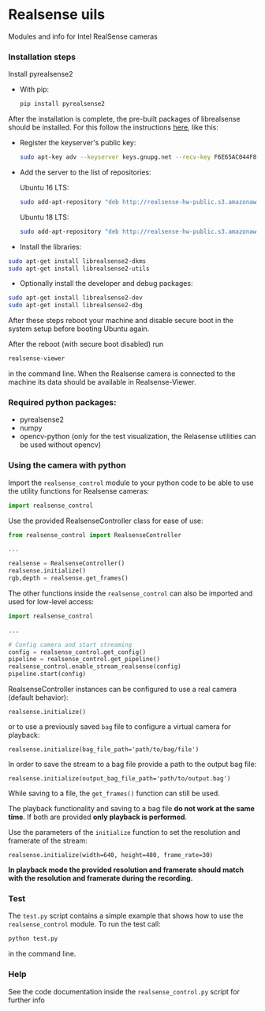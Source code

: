 # Realsense uils
Modules and info for Intel RealSense cameras

### Installation steps

Install pyrealsense2

 - With pip:
    ```bash
    pip install pyrealsense2
    ```

After the installation is complete, the pre-built packages of librealsense should be installed. For this follow the instructions [here](https://github.com/IntelRealSense/librealsense/blob/master/doc/distribution_linux.md), like this:

 - Register the keyserver's public key:
    ```bash
    sudo apt-key adv --keyserver keys.gnupg.net --recv-key F6E65AC044F831AC80A06380C8B3A55A6F3EFCDE || sudo apt-key adv --keyserver hkp://keyserver.ubuntu.com:80 --recv-key F6E65AC044F831AC80A06380C8B3A55A6F3EFCDE
    ```

 - Add the server to the list of repositories:

    Ubuntu 16 LTS:
    ```bash
    sudo add-apt-repository "deb http://realsense-hw-public.s3.amazonaws.com/Debian/apt-repo xenial main" -u
    ```
    Ubuntu 18 LTS:
    ```bash
    sudo add-apt-repository "deb http://realsense-hw-public.s3.amazonaws.com/Debian/apt-repo bionic main" -u
    ```

 - Install the libraries:
 ```bash
 sudo apt-get install librealsense2-dkms
 sudo apt-get install librealsense2-utils
 ```

  - Optionally install the developer and debug packages:
  ```bash
  sudo apt-get install librealsense2-dev
  sudo apt-get install librealsense2-dbg
  ```

After these steps reboot your machine and disable secure boot in the system setup before booting Ubuntu again.

After the reboot (with secure boot disabled) run
```bash
realsense-viewer
```
in the command line. When the Realsense camera is connected to the machine its data should be available in Realsense-Viewer.


### Required python packages:
 - pyrealsense2
 - numpy
 - opencv-python (only for the test visualization, the Relasense utilities can be used without opencv)

### Using the camera with python

Import the `realsense_control` module to your python code to be able to use the utility functions for Realsense cameras:
```python
import realsense_control
```

Use  the provided RealsenseController class for ease of use:
```python
from realsense_control import RealsenseController

...

realsense = RealsenseController()
realsense.initialize()
rgb,depth = realsense.get_frames()
```

The other functions inside the `realsense_control` can also be imported and used for low-level access:

```python
import realsense_control

...

# Config camera and start streaming
config = realsense_control.get_config()
pipeline = realsense_control.get_pipeline()
realsense_control.enable_stream_realsense(config)
pipeline.start(config)

```

RealsenseController instances can be configured to use a real camera (default behavior):

```
realsense.initialize()
```

or to use a previously saved `bag` file to configure a virtual camera for playback:

```
realsense.initialize(bag_file_path='path/to/bag/file')
```

In order to save the stream to a bag file provide a path to the output bag file:
```
realsense.initialize(output_bag_file_path='path/to/output.bag')
```

While saving to a file, the `get_frames()` function can still be used.

The playback functionality and saving to a bag file **do not work at the same time**. If both are provided **only playback is performed**.

Use the parameters of the `initialize` function to set the resolution and framerate of the stream:
```
realsense.initialize(width=640, height=480, frame_rate=30)
```

**In playback mode the provided resolution and framerate should match with the resolution and framerate during the recording.**

### Test

The `test.py` script contains a simple example that shows how to use the `realsense_control` module. To run the test call:

```bash
python test.py
```

in the command line.

### Help

See the code documentation inside the `realsense_control.py` script for further info